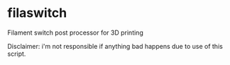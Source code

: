 # filaswitch
Filament switch post processor for 3D printing

Disclaimer: i'm not responsible if anything bad happens due to use of this script.